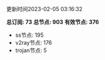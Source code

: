 更新时间2023-02-05 03:16:32

**总订阅: 73**
**总节点: 903**
**有效节点: 376**
- ss节点: 195
- v2ray节点: 176
- trojan节点: 5
